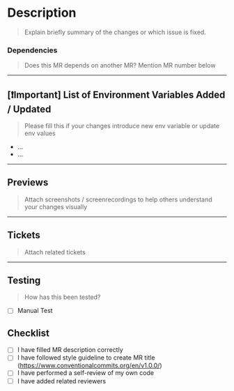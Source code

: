 # Description

> Explain briefly summary of the changes or which issue is fixed.

### Dependencies

> Does this MR depends on another MR? Mention MR number below

---

## [❗Important] List of Environment Variables Added / Updated

> Please fill this if your changes introduce new env variable or update env values

- ...
- ...

---

## Previews

> Attach screenshots / screenrecordings to help others understand your changes visually

---

## Tickets

> Attach related tickets

---

## Testing

> How has this been tested?

- [ ] Manual Test

## Checklist

- [ ] I have filled MR description correctly
- [ ] I have followed style guideline to create MR title (https://www.conventionalcommits.org/en/v1.0.0/)
- [ ] I have performed a self-review of my own code
- [ ] I have added related reviewers
